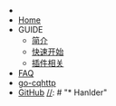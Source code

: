 * 
* [Home](/)
* GUIDE
  * [简介](/INFO)
  * [快速开始](/Start)
  * [插件相关](/Plugin)
* [FAQ](/FAQ)
* [go-cqhttp](https://docs.go-cqhttp.org)
* [GitHub](https://github.com/BoyChai/CoralBot)
[//]: # "* Hanlder"

[//]: # "  * [常规行为]&#40;/Hanlder&#41;"

[//]: # "  * [频道行为]&#40;/ChannelHanlder&#41;"

[//]: # "* Event"

[//]: # "  * [常规事件]&#40;/Event&#41;"

[//]: # "  * [频道事件]&#40;/ChannelEvent&#41;"
